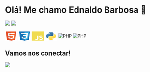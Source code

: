 # Olá! Me chamo Ednaldo Barbosa 👋
<!--
<h2>Veja meus projetos!</h2>
<a href="site"><img src="icone criado"></a>
-->
<div>
<img height="180em" src="https://github-readme-stats.vercel.app/api?username=Barbosa-Ed&hide=stars&show_icons=true&theme=tokyonight"/>
<img height="180em" src="https://github-readme-stats.vercel.app/api/top-langs/?username=Barbosa-Ed&hide_progress=false&theme=tokyonight"/>
</div>
<div style="display: inline_block"><br>
  <img align="center" alt="HTML" height="30" width="40" src="https://raw.githubusercontent.com/devicons/devicon/master/icons/html5/html5-original.svg">
  <img align="center" alt="CSS" height="30" width="40" src="https://raw.githubusercontent.com/devicons/devicon/master/icons/css3/css3-original.svg">
  <img align="center" alt="Js" height="30" width="40" src="https://raw.githubusercontent.com/devicons/devicon/master/icons/javascript/javascript-plain.svg">
  <img align="center" alt="Python" height="30" width="40" src="https://raw.githubusercontent.com/devicons/devicon/master/icons/python/python-original.svg">
  <img align="center" alt="PHP" height="30" width="40" src="https://cdn.jsdelivr.net/gh/devicons/devicon@latest/icons/php/php-original.svg">
  <img align="center" alt="PHP" height="30" width="40" src="https://cdn.jsdelivr.net/gh/devicons/devicon@latest/icons/java/java-original.svg">
</div>
<div>
  <h2>Vamos nos conectar!</h2>
  <a href="https://www.linkedin.com/in/ednaldob7/"><img src="https://img.shields.io/badge/LinkedIn-0077B5?style=for-the-badge&logo=linkedin&logoColor=white"></a>
</div>
